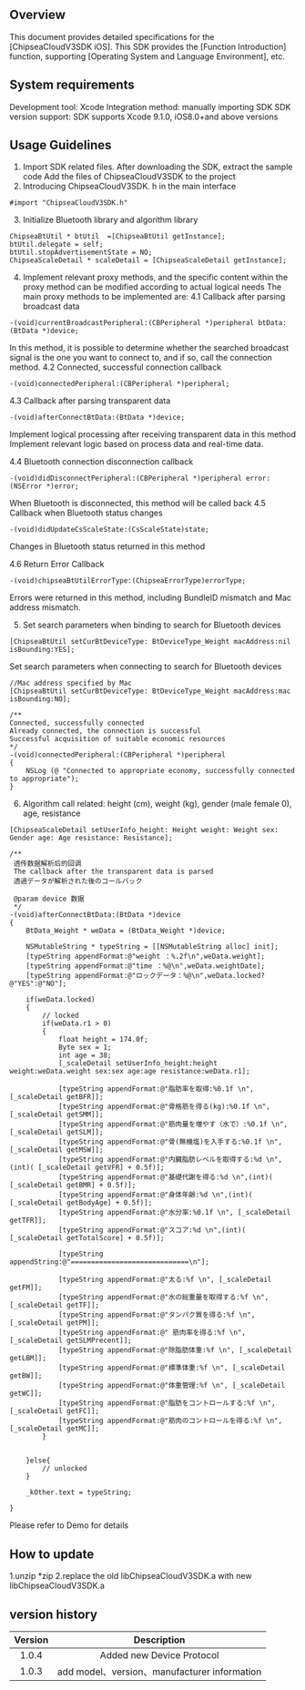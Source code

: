 ## Overview
This document provides detailed specifications for the [ChipseaCloudV3SDK iOS]. This SDK provides the [Function Introduction] function, supporting [Operating System and Language Environment], etc.

## System requirements
Development tool: Xcode
Integration method: manually importing SDK
SDK version support: SDK supports Xcode 9.1.0, iOS8.0+and above versions

## Usage Guidelines
1. Import SDK related files.
After downloading the SDK, extract the sample code
Add the files of ChipseaCloudV3SDK to the project
2. Introducing ChipseaCloudV3SDK. h in the main interface

```
#import "ChipseaCloudV3SDK.h"
```
3. Initialize Bluetooth library and algorithm library


```
ChipseaBtUtil * btUtil  =[ChipseaBtUtil getInstance];
btUtil.delegate = self;
btUtil.stopAdvertisementState = NO;
ChipseaScaleDetail * scaleDetail = [ChipseaScaleDetail getInstance];
```

4. Implement relevant proxy methods, and the specific content within the proxy method can be modified according to actual logical needs
The main proxy methods to be implemented are:
4.1 Callback after parsing broadcast data


```
-(void)currentBroadcastPeripheral:(CBPeripheral *)peripheral btData:(BtData *)device;
```

In this method, it is possible to determine whether the searched broadcast signal is the one you want to connect to, and if so, call the connection method.
4.2 Connected, successful connection callback

```
-(void)connectedPeripheral:(CBPeripheral *)peripheral;
```
4.3 Callback after parsing transparent data

```
-(void)afterConnectBtData:(BtData *)device;
```
Implement logical processing after receiving transparent data in this method
Implement relevant logic based on process data and real-time data.


4.4 Bluetooth connection disconnection callback

```
-(void)didDisconnectPeripheral:(CBPeripheral *)peripheral error:(NSError *)error;
```
When Bluetooth is disconnected, this method will be called back
4.5 Callback when Bluetooth status changes

```
-(void)didUpdateCsScaleState:(CsScaleState)state;
```
Changes in Bluetooth status returned in this method


4.6 Return Error Callback

```
-(void)chipseaBtUtilErrorType:(ChipseaErrorType)errorType;
```
Errors were returned in this method, including BundleID mismatch and Mac address mismatch.


5. Set search parameters when binding to search for Bluetooth devices


```
[ChipseaBtUtil setCurBtDeviceType: BtDeviceType_Weight macAddress:nil isBounding:YES];
```
Set search parameters when connecting to search for Bluetooth devices

```
//Mac address specified by Mac
[ChipseaBtUtil setCurBtDeviceType: BtDeviceType_Weight macAddress:mac isBounding:NO];

/**
Connected, successfully connected
Already connected, the connection is successful
Successful acquisition of suitable economic resources
*/
-(void)connectedPeripheral:(CBPeripheral *)peripheral
{
    NSLog (@ "Connected to appropriate economy, successfully connected to appropriate");
}
```
6. Algorithm call related: height (cm), weight (kg), gender (male female 0), age, resistance

```
[ChipseaScaleDetail setUserInfo_height: Height weight: Weight sex: Gender age: Age resistance: Resistance];

```
```
/**
 透传数据解析后的回调
 The callback after the transparent data is parsed
 透過データが解析された後のコールバック
 
 @param device 数据
 */
-(void)afterConnectBtData:(BtData *)device
{
    BtData_Weight * weData = (BtData_Weight *)device;
    
    NSMutableString * typeString = [[NSMutableString alloc] init];
    [typeString appendFormat:@"weight ：%.2f\n",weData.weight];
    [typeString appendFormat:@"time ：%@\n",weData.weightDate];
    [typeString appendFormat:@"ロックデータ：%@\n",weData.locked?@"YES":@"NO"];
    
    if(weData.locked)
    {
        // locked
        if(weData.r1 > 0)
        {
            float height = 174.0f;
            Byte sex = 1;
            int age = 38;
            [_scaleDetail setUserInfo_height:height weight:weData.weight sex:sex age:age resistance:weData.r1];

            [typeString appendFormat:@"脂肪率を取得:%0.1f \n", [_scaleDetail getBFR]];
            [typeString appendFormat:@"骨格筋を得る(kg):%0.1f \n", [_scaleDetail getSMM]];
            [typeString appendFormat:@"筋肉量を増やす（水で）:%0.1f \n", [_scaleDetail getSLM]];
            [typeString appendFormat:@"骨(無機塩)を入手する:%0.1f \n", [_scaleDetail getMSW]];
            [typeString appendFormat:@"内臓脂肪レベルを取得する:%d \n",(int)( [_scaleDetail getVFR] + 0.5f)];
            [typeString appendFormat:@"基礎代謝を得る:%d \n",(int)( [_scaleDetail getBMR] + 0.5f)];
            [typeString appendFormat:@"身体年齢:%d \n",(int)( [_scaleDetail getBodyAge] + 0.5f)];
            [typeString appendFormat:@"水分率:%0.1f \n", [_scaleDetail getTFR]];
            [typeString appendFormat:@"スコア:%d \n",(int)( [_scaleDetail getTotalScore] + 0.5f)];
            
            [typeString appendString:@"=============================\n"];
            
            [typeString appendFormat:@"太る:%f \n", [_scaleDetail getFM]];
            [typeString appendFormat:@"水の総重量を取得する:%f \n", [_scaleDetail getTF]];
            [typeString appendFormat:@"タンパク質を得る:%f \n", [_scaleDetail getPM]];
            [typeString appendFormat:@" 筋肉率を得る:%f \n", [_scaleDetail getSLMPrecent]];
            [typeString appendFormat:@"除脂肪体重:%f \n", [_scaleDetail getLBM]];
            [typeString appendFormat:@"標準体重:%f \n", [_scaleDetail getBW]];
            [typeString appendFormat:@"体重管理:%f \n", [_scaleDetail getWC]];
            [typeString appendFormat:@"脂肪をコントロールする:%f \n", [_scaleDetail getFC]];
            [typeString appendFormat:@"筋肉のコントロールを得る:%f \n", [_scaleDetail getMC]];
        }
        
        
    }else{
        // unlocked
    }
    
    _kOther.text = typeString;
    
}
```
Please refer to Demo for details

## How to update
1.unzip *zip
2.replace the old libChipseaCloudV3SDK.a with new libChipseaCloudV3SDK.a


## version history
| Version |                         Description                          |
| :-----: | :----------------------------------------------------------: |
|  1.0.4  | Added new Device Protocol |
| 1.0.3 | add model、version、manufacturer information|

